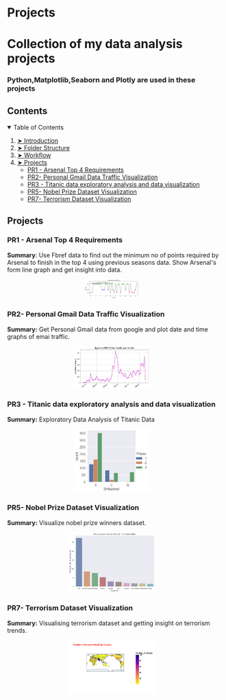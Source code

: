 # Projects
# Collection of my data analysis projects
### Python,Matplotlib,Seaborn and Plotly are used in these projects

## Contents

<details open="open">
  <summary>Table of Contents</summary>
  <ol>
    <li><a href="#introduction"> ➤ Introduction</a></li>
    <li><a href="#folder-structure"> ➤ Folder Structure</a></li>
    <li><a href="#workflow"> ➤ Workflow</a></li>
    <li>
      <a href="#projects"> ➤ Projects</a>
      <ul>
        <li><a href="#pR1---arsenal-top-4-requirements">PR1 - Arsenal Top 4 Requirements</a></li>
        <li><a href="#pR2---personal-gmail-data-traffic-visualization">PR2- Personal Gmail Data Traffic Visualization</a></li>
        <li><a href="#pR3---titanic-data-exploratory-analysis-and-data-visualization">PR3 - Titanic data exploratory analysis and data visualization</a></li>
        <li><a href="#pR5---nobel-prize-dataset-visualization">PR5- Nobel Prize Dataset Visualization</a></li>
        <li><a href="#pR7---terrorism-dataset-visualization">PR7- Terrorism Dataset Visualization</a></li>
      </ul>
    </li>
  </ol>
</details>

## Projects

### PR1 - Arsenal Top 4 Requirements


**Summary**: Use Fbref data to find out the minimum no of points required by Arsenal to finish in the top 4 using previous seasons data. Show Arsenal's form line graph and get insight into data.


<p align="center">
  <img width="25%" src="./images/PR1.png"> &nbsp &nbsp
</p>

### PR2- Personal Gmail Data Traffic Visualization
**Summary:** Get Personal Gmail data from google and plot date and time graphs of emai traffic.

<p align="center">
  <img width="35%" src="./images/PR2.png"> &nbsp &nbsp
</p>


### PR3 - Titanic data exploratory analysis and data visualization

**Summary:** Exploratory Data Analysis of Titanic Data


<p align="center">
  <img width="35%" src="./images/PR3.png"> &nbsp &nbsp
</p>

### PR5- Nobel Prize Dataset Visualization

**Summary:** Visualize nobel prize winners dataset.

<p align="center">
  <img width="40%" src="./images/PR5.png"> &nbsp &nbsp 
</p>


### PR7- Terrorism Dataset Visualization

**Summary:** Visualising terrorism dataset and getting insight on terrorism trends.

<p align="center">
  <img width="40%" src="./images/PR7.png"> &nbsp &nbsp 
</p>

